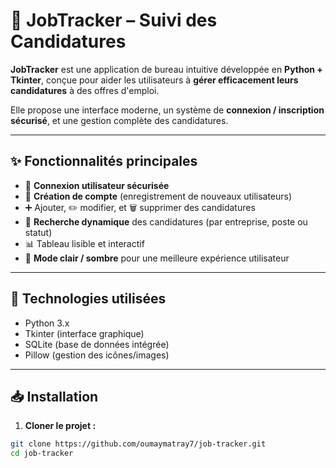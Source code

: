 # 📂 JobTracker – Suivi des Candidatures

**JobTracker** est une application de bureau intuitive développée en **Python + Tkinter**, conçue pour aider les utilisateurs à **gérer efficacement leurs candidatures** à des offres d'emploi.

Elle propose une interface moderne, un système de **connexion / inscription sécurisé**, et une gestion complète des candidatures.

---

## ✨ Fonctionnalités principales

- 🔐 **Connexion utilisateur sécurisée**
- 📝 **Création de compte** (enregistrement de nouveaux utilisateurs)
- ➕ Ajouter, ✏️ modifier, et 🗑️ supprimer des candidatures
- 🔎 **Recherche dynamique** des candidatures (par entreprise, poste ou statut)
- 📊 Tableau lisible et interactif
- 🌙 **Mode clair / sombre** pour une meilleure expérience utilisateur

---

## 🧩 Technologies utilisées

- Python 3.x
- Tkinter (interface graphique)
- SQLite (base de données intégrée)
- Pillow (gestion des icônes/images)

---

## 📥 Installation

1. **Cloner le projet :**
```bash
git clone https://github.com/oumaymatray7/job-tracker.git
cd job-tracker
